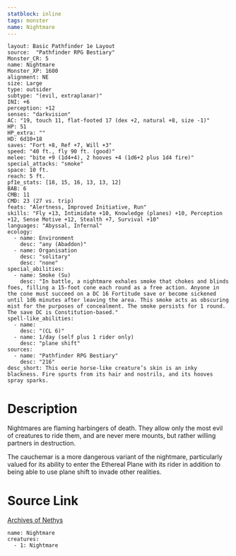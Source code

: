 ```yaml
---
statblock: inline
tags: monster
name: Nightmare
---
```

```statblock
layout: Basic Pathfinder 1e Layout
source:  "Pathfinder RPG Bestiary"
Monster_CR: 5
name: Nightmare
Monster_XP: 1600
alignment: NE
size: Large
type: outsider
subtype: "(evil, extraplanar)"
INI: +6
perception: +12
senses: "darkvision"
AC: "19, touch 11, flat-footed 17 (dex +2, natural +8, size -1)"
HP: 51
HP_extra: ""
HD: 6d10+18
saves: "Fort +8, Ref +7, Will +3"
speed: "40 ft., fly 90 ft. (good)"
melee: "bite +9 (1d4+4), 2 hooves +4 (1d6+2 plus 1d4 fire)"
special_attacks: "smoke"
space: 10 ft.
reach: 5 ft.
pf1e_stats: [18, 15, 16, 13, 13, 12]
BAB: 6
CMB: 11
CMD: 23 (27 vs. trip)
feats: "Alertness, Improved Initiative, Run"
skills: "Fly +13, Intimidate +10, Knowledge (planes) +10, Perception +12, Sense Motive +12, Stealth +7, Survival +10"
languages: "Abyssal, Infernal"
ecology:
  - name: Environment
    desc: "any (Abaddon)"
  - name: Organisation
    desc: "solitary"
    desc: "none"
special_abilities:
  - name: Smoke (Su)
    desc: "In battle, a nightmare exhales smoke that chokes and blinds foes, filling a 15-foot cone each round as a free action. Anyone in the cone must succeed on a DC 16 Fortitude save or become sickened until 1d6 minutes after leaving the area. This smoke acts as obscuring mist for the purposes of concealment. The smoke persists for 1 round. The save DC is Constitution-based."
spell-like_abilities:
  - name:
    desc: "(CL 6)"
  - name: 1/day (self plus 1 rider only)
    desc: "plane shift"
sources:
  - name: "Pathfinder RPG Bestiary"
    desc: "216"
desc_short: This eerie horse-like creature’s skin is an inky blackness. Fire spurts from its hair and nostrils, and its hooves spray sparks.
```
# Description
Nightmares are flaming harbingers of death. They allow only the most evil of creatures to ride them, and are never mere mounts, but rather willing partners in destruction.

The cauchemar is a more dangerous variant of the nightmare, particularly valued for its ability to enter the Ethereal Plane with its rider in addition to being able to use plane shift to invade other realities.
# Source Link
[Archives of Nethys](https://aonprd.com/MonsterDisplay.aspx?ItemName=Nightmare)
```encounter-table
name: Nightmare
creatures:
  - 1: Nightmare
```
